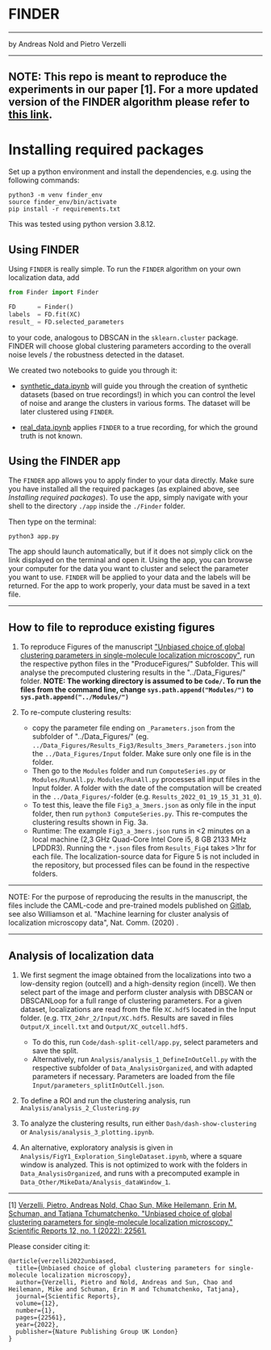 # FINDER

-------------------------------
by Andreas Nold and Pietro Verzelli

--------------------------
**NOTE: This repo is meant to reproduce the experiments in our paper [1]. 
For a more updated version of the FINDER algorithm please refer to [this link](https://github.com/verzep/finder_code).**
-------------------------------


# Installing required packages

Set up a python environment and install the dependencies, e.g. using the
following commands:

```shell
python3 -m venv finder_env
source finder_env/bin/activate
pip install -r requirements.txt
```
This was tested using python version 3.8.12.

## Using FINDER

Using `FINDER` is really simple.
To run the `FINDER` algorithm on your own localization data, add

```python
from Finder import Finder

FD      = Finder()
labels  = FD.fit(XC)
result_ = FD.selected_parameters
```

to your code, analogous to DBSCAN in the `sklearn.cluster` package.
FINDER will choose global clustering parameters according to the overall noise levels / the robustness detected in the dataset.

We created two notebooks to guide you through it:

* [synthetic_data.ipynb](https://github.com/NoldAndreas/FINDER/blob/master/synthetic_data.ipynb) will guide you through the creation of synthetic datasets (based on true recordings!) in which you can control the level
of noise and arange the clusters in various forms. The dataset will be later clustered using `FINDER`.

* [real_data.ipynb](https://github.com/NoldAndreas/FINDER/blob/master/real_data.ipynb) applies `FINDER` to a true recording, for which the ground truth is not known.


## Using the FINDER app

The `FINDER` app allows you to apply finder to your data directly.
Make sure you have installed all the required packages (as explained above, see _Installing required packages_).
To use the app, simply navigate with your shell to the directory `./app` inside the `./Finder` folder.

Then type on the terminal:

```shell
python3 app.py
```
The app should launch automatically, but if it does not simply click on the link displayed on the terminal and open it.
Using the app, you can browse your computer for the data you want to cluster and select the parameter you want to use.
`FINDER` will be applied to your data and the labels will be returned. For the app to work properly, your data must be saved in a text file.

-----------------------------------------

## How to file to reproduce existing figures

1. To reproduce Figures of the manuscript ["Unbiased choice of global clustering parameters in single-molecule localization microscopy"](https://www.biorxiv.org/content/10.1101/2021.02.22.432198v1), run the respective python files in the "ProduceFigures/" Subfolder. This will analyse the precomputed clustering results in the "../Data_Figures/" folder. **NOTE: The working directory is assumed to be ```Code/```. To run the files from the command line, change ```sys.path.append("Modules/")``` to ```sys.path.append("../Modules/")```**

2. To re-compute clustering results:
	- copy the parameter file ending on ```_Parameters.json``` from the subfolder of "../Data_Figures/" (eg. ```../Data_Figures/Results_Fig3/Results_3mers_Parameters.json``` into the ```../Data_Figures/Input``` folder. Make sure only one file is in the folder.
	- Then go to the ```Modules``` folder and run ```ComputeSeries.py``` or ```Modules/RunAll.py```. ```Modules/RunAll.py``` processes all input files in the Input folder. A folder with the date of the computation will be created in the ```../Data_Figures/```-folder (e.g. ```Results_2022_01_19_15_31_31_0```).
	- To test this, leave the file ```Fig3_a_3mers.json``` as only file in the input folder, then run ```python3 ComputeSeries.py```. This re-computes the clustering results shown in Fig. 3a.
	- Runtime: The example ```Fig3_a_3mers.json``` runs in <2 minutes on a local machine (2,3 GHz Quad-Core Intel Core i5, 8 GB 2133 MHz LPDDR3). Running the ```*.json``` files from ```Results_Fig4``` takes >1hr for each file. The localization-source data for Figure 5 is not included in the repository, but processed files can be found in the respective folders.


****************************************************************************************************
NOTE:
For the purpose of reproducing the results in the manuscript, the files include the CAML-code and pre-trained models published on [Gitlab](https://gitlab.com/quokka79/caml), see also
Williamson et al. "Machine learning for cluster analysis of localization
microscopy data", Nat. Comm. (2020) .
****************************************************************************************************

## Analysis of localization data

1. We first segment the image obtained from the localizations into two a low-density region (outcell) and a high-density region (incell). We then select part of the image and perform cluster analysis with DBSCAN or DBSCANLoop for a full range of clustering parameters. For a given dataset, localizations are read from the file ```XC.hdf5``` located in the Input folder. (e.g. ```TTX_24hr_2/Input/XC.hdf5```. Results are saved in files ```Output/X_incell.txt``` and ```Output/XC_outcell.hdf5.```
	- To do this, run ```Code/dash-split-cell/app.py```, select parameters and save the split.
	- Alternatively, run ```Analysis/analysis_1_DefineInOutCell.py``` with the respective subfolder of ```Data_AnalysisOrganized```, and with adapted parameters if necessary. Parameters are loaded from the file ```Input/parameters_splitInOutCell.json```.

2. To define a ROI and run the clustering analysis, run ```Analysis/analysis_2_Clustering.py```

3. To analyze the clustering results, run either ```Dash/dash-show-clustering``` or ```Analysis/analysis_3_plotting.ipynb```.

4. An alternative, exploratory analysis is given in ```Analysis/FigY1_Exploration_SingleDataset.ipynb```, where a square window is analyzed. This is not optimized to work with the folders in ```Data_AnalysisOrganized```, and runs with a precomputed example in ```Data_Other/MikeData/Analysis_dataWindow_1```.
-----------------------------------------
[1] [Verzelli, Pietro, Andreas Nold, Chao Sun, Mike Heilemann, Erin M. Schuman, and Tatjana Tchumatchenko. "Unbiased choice of global clustering parameters for single-molecule localization microscopy." Scientific Reports 12, no. 1 (2022): 22561.](https://www.nature.com/articles/s41598-022-27074-1)

Please consider citing it:
```
@article{verzelli2022unbiased,
  title={Unbiased choice of global clustering parameters for single-molecule localization microscopy},
  author={Verzelli, Pietro and Nold, Andreas and Sun, Chao and Heilemann, Mike and Schuman, Erin M and Tchumatchenko, Tatjana},
  journal={Scientific Reports},
  volume={12},
  number={1},
  pages={22561},
  year={2022},
  publisher={Nature Publishing Group UK London}
}
```